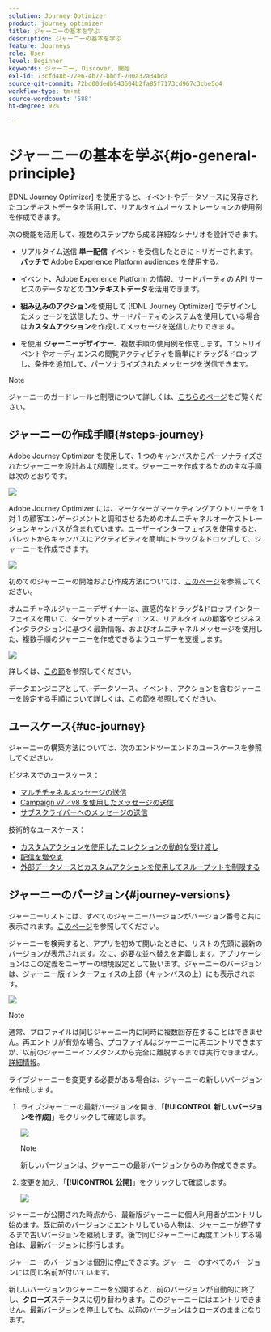 ```yaml
---
solution: Journey Optimizer
product: journey optimizer
title: ジャーニーの基本を学ぶ
description: ジャーニーの基本を学ぶ
feature: Journeys
role: User
level: Beginner
keywords: ジャーニー, Discover, 開始
exl-id: 73cfd48b-72e6-4b72-bbdf-700a32a34bda
source-git-commit: 72bd00dedb943604b2fa85f7173cd967c3cbe5c4
workflow-type: tm+mt
source-wordcount: '588'
ht-degree: 92%

---
```



# ジャーニーの基本を学ぶ{#jo-general-principle}

[!DNL Journey Optimizer] を使用すると、イベントやデータソースに保存されたコンテキストデータを活用して、リアルタイムオーケストレーションの使用例を作成できます。

次の機能を活用して、複数のステップから成る詳細なシナリオを設計できます。

* リアルタイム送信 **単一配信** イベントを受信したときにトリガーされます。 **バッチで** Adobe Experience Platform audiences を使用する。

* イベント、Adobe Experience Platform の情報、サードパーティの API サービスのデータなどの&#x200B;**コンテキストデータ**&#x200B;を活用できます。

* **組み込みのアクション**&#x200B;を使用して [!DNL Journey Optimizer] でデザインしたメッセージを送信したり、サードパーティのシステムを使用している場合は&#x200B;**カスタムアクション**&#x200B;を作成してメッセージを送信したりできます。

* を使用 **ジャーニーデザイナー**、複数手順の使用例を作成します。エントリイベントやオーディエンスの閲覧アクティビティを簡単にドラッグ&amp;ドロップし、条件を追加して、パーソナライズされたメッセージを送信できます。


>[!NOTE]
>
>ジャーニーのガードレールと制限について詳しくは、[こちらのページ](../start/guardrails.md)をご覧ください。

## ジャーニーの作成手順{#steps-journey}

Adobe Journey Optimizer を使用して、1 つのキャンバスからパーソナライズされたジャーニーを設計および調整します。ジャーニーを作成するための主な手順は次のとおりです。

![](assets/journey-creation-process.png)

Adobe Journey Optimizer には、マーケターがマーケティングアウトリーチを 1 対 1 の顧客エンゲージメントと調和させるためのオムニチャネルオーケストレーションキャンバスが含まれています。ユーザーインターフェイスを使用すると、パレットからキャンバスにアクティビティを簡単にドラッグ＆ドロップして、ジャーニーを作成できます。

![](assets/interface-journeys.png)

 初めてのジャーニーの開始および作成方法については、[このページ](journey-gs.md)を参照してください。

オムニチャネルジャーニーデザイナーは、直感的なドラッグ&amp;ドロップインターフェイスを用いて、ターゲットオーディエンス、リアルタイムの顧客やビジネスインタラクションに基づく最新情報、およびオムニチャネルメッセージを使用した、複数手順のジャーニーを作成できるようユーザーを支援します。

![](assets/journey38.png)

詳しくは、[この節](using-the-journey-designer.md)を参照してください。

データエンジニアとして、データソース、イベント、アクションを含むジャーニーを設定する手順について詳しくは、[この節](../configuration/about-data-sources-events-actions.md)を参照してください。


## ユースケース{#uc-journey}

ジャーニーの構築方法については、次のエンドツーエンドのユースケースを参照してください。

ビジネスでのユースケース：

* [マルチチャネルメッセージの送信](journeys-uc.md)
* [Campaign v7／v8 を使用したメッセージの送信](ajo-ac.md)
* [サブスクライバーへのメッセージの送信](message-to-subscribers-uc.md)

技術的なユースケース：

* [カスタムアクションを使用したコレクションの動的な受け渡し](collections.md)
* [配信を増やす](ramp-up-deliveries-uc.md)
* [外部データソースとカスタムアクションを使用してスループットを制限する](limit-throughput.md)

## ジャーニーのバージョン{#journey-versions}

ジャーニーリストには、すべてのジャーニーバージョンがバージョン番号と共に表示されます。[このページ](../building-journeys/using-the-journey-designer.md)を参照してください。

ジャーニーを検索すると、アプリを初めて開いたときに、リストの先頭に最新のバージョンが表示されます。次に、必要な並べ替えを定義します。アプリケーションはこの定義をユーザーの環境設定として扱います。ジャーニーのバージョンは、ジャーニー版インターフェイスの上部（キャンバスの上）にも表示されます。

![](assets/journeyversions1.png)

>[!NOTE]
>
>通常、プロファイルは同じジャーニー内に同時に複数回存在することはできません。再エントリが有効な場合、プロファイルはジャーニーに再エントリできますが、以前のジャーニーインスタンスから完全に離脱するまでは実行できません。[詳細情報](end-journey.md)。

ライブジャーニーを変更する必要がある場合は、ジャーニーの新しいバージョンを作成します。

1. ライブジャーニーの最新バージョンを開き、「**[!UICONTROL 新しいバージョンを作成]**」をクリックして確認します。

   ![](assets/journeyversions2.png)

   >[!NOTE]
   >
   >新しいバージョンは、ジャーニーの最新バージョンからのみ作成できます。

1. 変更を加え、「**[!UICONTROL 公開]**」をクリックして確認します。

   ![](assets/journeyversions3.png)

ジャーニーが公開された時点から、最新版ジャーニーに個人利用者がエントリし始めます。既に前のバージョンにエントリしている人物は、ジャーニーが終了するまで古いバージョンを継続します。後で同じジャーニーに再度エントリする場合は、最新バージョンに移行します。

ジャーニーのバージョンは個別に停止できます。ジャーニーのすべてのバージョンには同じ名前が付いています。

新しいバージョンのジャーニーを公開すると、前のバージョンが自動的に終了し、**クローズ**&#x200B;ステータスに切り替わります。このジャーニーにはエントリできません。最新バージョンを停止しても、以前のバージョンはクローズのままとなります。
